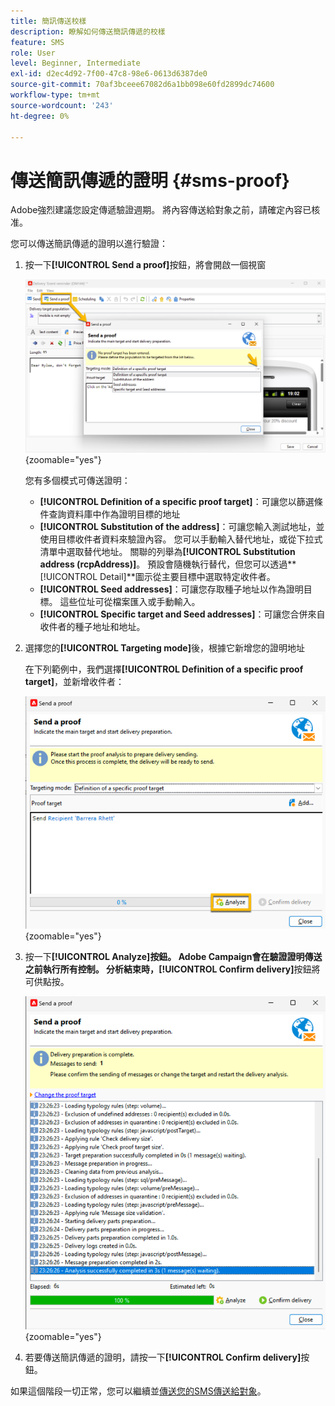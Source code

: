 ```yaml
---
title: 簡訊傳送校樣
description: 瞭解如何傳送簡訊傳遞的校樣
feature: SMS
role: User
level: Beginner, Intermediate
exl-id: d2ec4d92-7f00-47c8-98e6-0613d6387de0
source-git-commit: 70af3bceee67082d6a1bb098e60fd2899dc74600
workflow-type: tm+mt
source-wordcount: '243'
ht-degree: 0%

---
```


# 傳送簡訊傳遞的證明 {#sms-proof}

Adobe強烈建議您設定傳遞驗證週期。 將內容傳送給對象之前，請確定內容已核准。

您可以傳送簡訊傳遞的證明以進行驗證：

1. 按一下&#x200B;**[!UICONTROL Send a proof]**&#x200B;按鈕，將會開啟一個視窗

   ![](assets/proof_targeting.png){zoomable="yes"}

   您有多個模式可傳送證明：

   * **[!UICONTROL Definition of a specific proof target]**：可讓您以篩選條件查詢資料庫中作為證明目標的地址
   * **[!UICONTROL Substitution of the address]**：可讓您輸入測試地址，並使用目標收件者資料來驗證內容。 您可以手動輸入替代地址，或從下拉式清單中選取替代地址。 關聯的列舉為&#x200B;**[!UICONTROL Substitution address (rcpAddress)]**。
預設會隨機執行替代，但您可以透過**[!UICONTROL Detail]**&#x200B;圖示從主要目標中選取特定收件者。
   * **[!UICONTROL Seed addresses]**：可讓您存取種子地址以作為證明目標。 這些位址可從檔案匯入或手動輸入。
   * **[!UICONTROL Specific target and Seed addresses]**：可讓您合併來自收件者的種子地址和地址。

1. 選擇您的&#x200B;**[!UICONTROL Targeting mode]**&#x200B;後，根據它新增您的證明地址

   在下列範例中，我們選擇&#x200B;**[!UICONTROL Definition of a specific proof target]**，並新增收件者：

   ![](assets/proof_recipient.png){zoomable="yes"}

1. 按一下&#x200B;**[!UICONTROL Analyze]**按鈕。
Adobe Campaign會在驗證證明傳送之前執行所有控制。 分析結束時，**[!UICONTROL Confirm delivery]**&#x200B;按鈕將可供點按。

   ![](assets/proof_analyze.png){zoomable="yes"}

1. 若要傳送簡訊傳遞的證明，請按一下&#x200B;**[!UICONTROL Confirm delivery]**&#x200B;按鈕。

如果這個階段一切正常，您可以繼續並[傳送您的SMS傳送給對象](sms-audience.md)。
